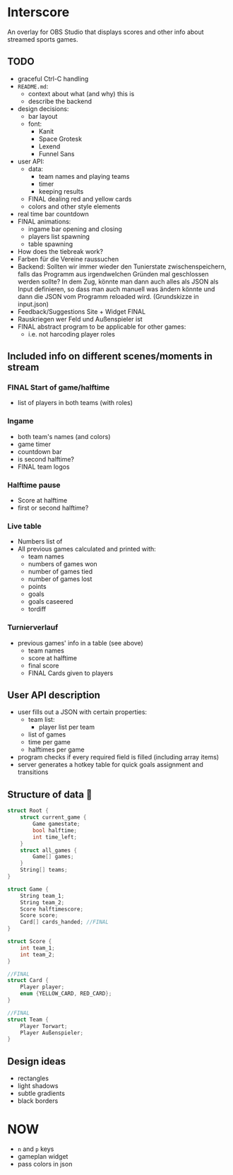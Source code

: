 # Interscore
An overlay for OBS Studio that displays scores and other info about streamed sports games.


## TODO
- graceful Ctrl-C handling
- `README.md`:
    - context about what (and why) this is
    - describe the backend
- design decisions:
    - bar layout
    - font:
        - Kanit
        - Space Grotesk
        - Lexend
        - Funnel Sans
- user API:
    - data:
        - team names and playing teams
        - timer
        - keeping results
    - FINAL dealing red and yellow cards
    - colors and other style elements
- real time bar countdown
- FINAL animations:
    - ingame bar opening and closing
    - players list spawning
    - table spawning
- How does the tiebreak work?
- Farben für die Vereine raussuchen
- Backend: Sollten wir immer wieder den Tunierstate zwischenspeichern, falls das Programm aus irgendwelchen Gründen mal geschlossen werden sollte? In dem Zug, könnte man dann auch alles als JSON als Input definieren, so dass man auch manuell was ändern könnte und dann die JSON vom Programm reloaded wird. (Grundskizze in input.json)
- Feedback/Suggestions Site + Widget FINAL
- Rauskriegen wer Feld und Außenspieler ist
- FINAL abstract program to be applicable for other games:
	- i.e. not harcoding player roles

## Included info on different scenes/moments in stream
### FINAL Start of game/halftime
- list of players in both teams (with roles)

### Ingame
- both team's names (and colors)
- game timer
- countdown bar
- is second halftime?
- FINAL team logos

### Halftime pause
- Score at halftime
- first or second halftime?

### Live table
- Numbers list of
- All previous games calculated and printed with:
    - team names
    - numbers of games won
    - number of games tied
    - number of games lost
    - points
    - goals
    - goals caseered
    - tordiff

### Turnierverlauf
- previous games' info in a table (see above)
    - team names
    - score at halftime
    - final score
    - FINAL Cards given to players

## User API description
- user fills out a JSON with certain properties:
    - team list:
        - player list per team
    - list of games
    - time per game
    - halftimes per game
- program checks if every required field is filled (including array items)
- server generates a hotkey table for quick goals assignment and transitions

## Structure of data :moyai:
```c
struct Root {
    struct current_game {
        Game gamestate;
        bool halftime;
        int time_left;
    }
    struct all_games {
        Game[] games;
    }
    String[] teams;
}

struct Game {
    String team_1;
    String team_2;
    Score halftimescore;
    Score score;
    Card[] cards_handed; //FINAL
}

struct Score {
    int team_1;
    int team_2;
}

//FINAL
struct Card {
    Player player;
    enum {YELLOW_CARD, RED_CARD};
}

//FINAL
struct Team {
    Player Torwart;
    Player Außenspieler;
}
```

## Design ideas
- rectangles
- light shadows
- subtle gradients
- black borders

# NOW
- `n` and `p` keys
- gameplan widget
- pass colors in json
